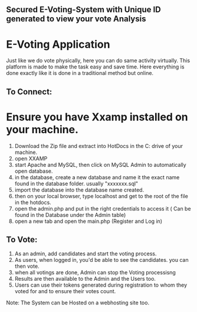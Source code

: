 ## Secured E-Voting-System with Unique ID generated to view your vote Analysis
# E-Voting Application
Just like we do vote physically, here you can do same activity virtually. This platform is made to make the task easy and save time. Here everything is done exactly like it is done in a traditional method but online.

## To Connect:
# Ensure you have Xxamp installed on your machine.
1. Download the Zip file and extract into HotDocs in the C: drive of your machine.
2. open XXAMP
3.  start Apache and MySQL, then click on MySQL Admin to automatically open database.
4.  in the database, create a new database and name it the exact name found in the database folder. usually "xxxxxxx.sql"
5.  import the database into the database name created.
6.  then on your local browser, type localhost and get to the root of the file in the hotdocs.
7.  open the admin.php and put in the right credentials to access it ( Can be found in the Database under the Admin table)
8.  open a new tab and open the main.php (Register and Log in)

## To Vote:
1. As an admin, add candidates and start the voting process.
2. As users, when logged in, you'd be able to see the candidates. you can then vote.
3. when all votings are done, Admin can stop the Voting processisng
4. Results are then available to the Admin and the Users too.
5. Users can use their tokens generated during registration to whom they voted for and to ensure their votes count.

Note: The System can be Hosted on a webhosting site too.
